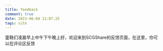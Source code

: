 ```yaml
---
title: feedback
comment: true
date: 2023-06-04 12:07:25
tags: site
---
```

童鞋们凌晨早上中午下午晚上好，欢迎来到SCGShare的反馈页面，在这里，你可以在评论区反馈
